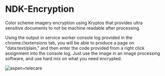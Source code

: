 # NDK-Encryption
Color scheme imagery encryption using Kryptos that provides ultra sensitive documents to not be machine readable after processing.

Using the output in service worker console log provided in the chrome://extensions tab, you will be able to produce a page on "data:text/plain," and then enter the code provided from a right click assignment into the console log. Just use the image in an image processing software, and use hard mix on what you need encrypted.

![aspen+telecare](https://github.com/777388/NDK-Encryption/assets/96343159/e507716f-84cd-4142-8622-ae32e0f01e61)
